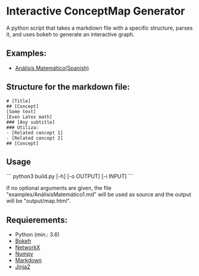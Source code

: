 # Interactive ConceptMap Generator
A python script that takes a markdown file with a specific structure, parses it, and uses bokeh to generate an interactive graph.

## Examples:
- [Análisis Matemático(Spanish)](https://eyon42.github.io/InteractiveConceptMapGenerator/am_map.html)

## Structure for the markdown file:

```
# [Title]
## [Concept]
[Some text]
[Even Latex math]
### [Any subtitle]
### Utiliza:
- [Related concept 1]
- [Related concept 2]
## [Concept]
```

## Usage 

´´´
python3 build.py [-h] [-o OUTPUT] [-i INPUT]
´´´

If no optional arguments are given, the file "examples/AnálisisMatemático1.md" will be used as source and the output will be "output/map.html".

## Requierements:

- Python (min.: 3.6)
- [Bokeh](https://bokeh.org/)
- [NetworkX](https://networkx.org/)
- [Numpy](https://numpy.org/)
- [Markdown](https://python-markdown.github.io/)
- [Jinja2](https://jinja2docs.readthedocs.io/en/stable/)
